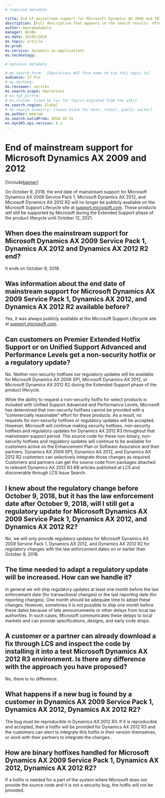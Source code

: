 ```yaml
---
# required metadata

title: End of mainstream support for Microsoft Dynamics AX 2009 and 2012
description: [Full description that appears in the search results. Often the first paragraph of your topic.]
author: meeramahabala
manager: AnnBe
ms.date: 10/05/2018
ms.topic: article
ms.prod: 
ms.service: dynamics-ax-applications
ms.technology: 

# optional metadata

# ms.search.form:  [Operations AOT form name to tie this topic to]
audience: IT Pro
# ms.devlang: 
ms.reviewer: sericks
ms.search.scope: Operations
# ms.tgt_pltfrm: 
# ms.custom: [used by loc for topics migrated from the wiki]
ms.search.region: Global
# ms.search.industry: [leave blank for most, retail, public sector]
ms.author: meeram
ms.search.validFrom: 2018-10-31 
ms.dyn365.ops.version: 8.1
---
```


# End of mainstream support for Microsoft Dynamics AX 2009 and 2012

[!include[banner](../includes/banner.md)]

On October 9, 2018, the end date of mainstream support for Microsoft Dynamics AX 2009 Service Pack 1, Microsoft Dynamics AX 2012, and Microsoft Dynamics AX 2012 R2 will no longer be publicly available on the Microsoft Support Lifecycle site at [support.microsoft.com](https://support.microsoft.com/en-us/lifecycle/search?alpha=Dynamics%20AX). These products will still be supported by Microsoft during the Extended Support phase of the product lifecycle until October 12, 2021.

## When does the mainstream support for Microsoft Dynamics AX 2009 Service Pack 1, Dynamics AX 2012 and Dynamics AX 2012 R2 end?
It ends on October 9, 2018.

## Was information about the end date of mainstream support for Microsoft Dynamics AX 2009 Service Pack 1, Dynamics AX 2012, and Dynamics AX 2012 R2 available before?
Yes, it was always publicly available at the Microsoft Support Lifecycle site at [support.microsoft.com](https://support.microsoft.com/en-us/lifecycle/search?alpha=Dynamics%20AX).

## Can customers on Premier Extended Hotfix Support or on Unified Support Advanced and Performance Levels get a non-security hotfix or a regulatory update?
No. Neither non-security hotfixes nor regulatory updates will be available for Microsoft Dynamics AX 2009 SP1, Microsoft Dynamics AX 2012, or Microsoft Dynamics AX 2012 R2 during the Extended Support phase of the product lifecycle. 

While the ability to request a non-security hotfix for select products is included with Unified Support Advanced and Performance Levels, Microsoft has determined that non-security hotfixes cannot be provided with a “commercially reasonable” effort for these products. As a result, no requests for non-security hotfixes or regulatory updates will be accepted. However, Microsoft will continue making security hotfixes, non-security hotfixes and regulatory updates for Dynamics AX 2012 R3 throughout that mainstream support period. The source code for these non-binary, non-security hotfixes and regulatory updates will continue to be available for customers active on the Enhancement Plan or Software Assurance and their partners. Dynamics AX 2009 SP1, Dynamics AX 2012, and Dynamics AX 2012 R2 customers can selectively integrate those changes as required. Customers and partners can get the source code from packages attached to relevant Dynamics AX 2012 R3 KB articles published at LCS and discoverable through LCS Issue Search.

## I knew about the regulatory change before October 9, 2018, but it has the law enforcement date after October 9, 2018, will I still get a regulatory update for Microsoft Dynamics AX 2009 Service Pack 1, Dynamics AX 2012, and Dynamics AX 2012 R2?
No, we will only provide regulatory updates for Microsoft Dynamics AX 2009 Service Pack 1, Dynamics AX 2012, and Dynamics AX 2012 R2 for regulatory changes with the law enforcement dates on or earlier than October 9, 2018.

## The time needed to adapt a regulatory update will be increased. How can we handle it?
In general we will ship regulatory updates at least one month before the law enforcement date (for transactional changes) or the last reporting date (for reporting changes). One month should be adequate time to adopt these changes. However, sometimes it is not possible to ship one month before these dates because of late announcements or other delays from local tax authorities. In such cases, Microsoft communicates these delays to local markets and can provide specifications, designs, and early code drops.

## A customer or a partner can already download a fix through LCS and inspect the code by installing it into a test Microsoft Dynamics AX 2012 R3 environment. Is there any difference with the approach you have proposed?
No, there is no difference.

## What happens if a new bug is found by a customer in Dynamics AX 2009 Service Pack 1, Dynamics AX 2012, Dynamics AX 2012 R2?
The bug must be reproducible in Dynamics AX 2012 R3. If it is reproducible and accepted, then a hotfix will be provided for Dynamics AX 2012 R3 and the customers can elect to integrate this hotfix in their version themselves, or work with their partners to integrate the changes..

## How are binary hotfixes handled for Microsoft Dynamics AX 2009 Service Pack 1, Dynamics AX 2012, Dynamics AX 2012 R2?
If a hotfix is needed for a part of the system where Microsoft does not provide the source code and it is not a security bug, the hotfix will not be provided.
